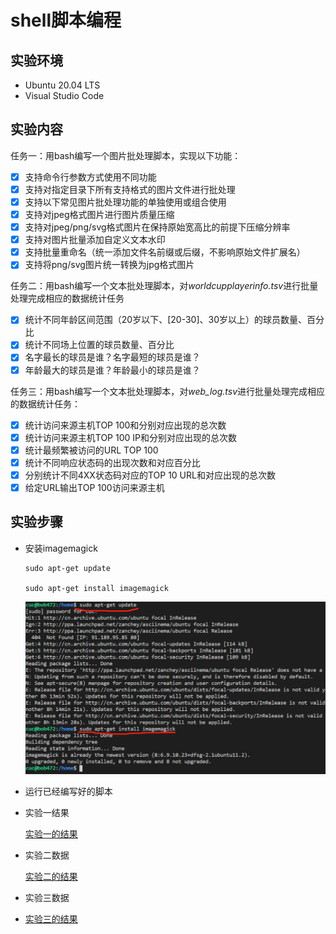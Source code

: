 # shell脚本编程

## 实验环境

- Ubuntu 20.04 LTS
- Visual Studio Code

## 实验内容
任务一：用bash编写一个图片批处理脚本，实现以下功能：

  - [x] 支持命令行参数方式使用不同功能
  - [x] 支持对指定目录下所有支持格式的图片文件进行批处理
  - [x] 支持以下常见图片批处理功能的单独使用或组合使用
  - [x] 支持对jpeg格式图片进行图片质量压缩
  - [x] 支持对jpeg/png/svg格式图片在保持原始宽高比的前提下压缩分辨率
  - [x] 支持对图片批量添加自定义文本水印
  - [x] 支持批量重命名（统一添加文件名前缀或后缀，不影响原始文件扩展名）
  - [x] 支持将png/svg图片统一转换为jpg格式图片

任务二：用bash编写一个文本批处理脚本，对*worldcupplayerinfo.tsv*进行批量处理完成相应的数据统计任务
  - [x] 统计不同年龄区间范围（20岁以下、[20-30]、30岁以上）的球员数量、百分比
  - [x] 统计不同场上位置的球员数量、百分比
  - [x] 名字最长的球员是谁？名字最短的球员是谁？
  - [x] 年龄最大的球员是谁？年龄最小的球员是谁？

任务三：用bash编写一个文本批处理脚本，对*web_log.tsv*进行批量处理完成相应的数据统计任务：
  - [x] 统计访问来源主机TOP 100和分别对应出现的总次数
  - [x] 统计访问来源主机TOP 100 IP和分别对应出现的总次数
  - [x] 统计最频繁被访问的URL TOP 100
  - [x] 统计不同响应状态码的出现次数和对应百分比
  - [x] 分别统计不同4XX状态码对应的TOP 10 URL和对应出现的总次数
  - [x] 给定URL输出TOP 100访问来源主机
## 实验步骤

- 安装imagemagick

  ```
  sudo apt-get update
  
  sudo apt-get install imagemagick
  ```

  ![](https://github.com/CUCCS/2021-linux-public-Bob472/blob/chap0x04/chap0x04/img/install%20imagemagick.png)

- 运行已经编写好的脚本

- 实验一结果

  [实验一的结果](https://github.com/CUCCS/2021-linux-public-Bob472/blob/chap0x04/chap0x04/task1.md)

- 实验二数据

  [实验二的结果](https://github.com/CUCCS/2021-linux-public-Bob472/blob/chap0x04/chap0x04/task2%20result.md)

- 实验三数据
- 
  [实验三的结果](https://github.com/CUCCS/2021-linux-public-Bob472/blob/chap0x04/chap0x04/task3%20result.md)

